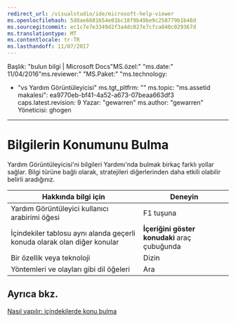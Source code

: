 ```yaml
---
redirect_url: /visualstudio/ide/microsoft-help-viewer
ms.openlocfilehash: 5d8ae6681654e01bc18f9b49be9c258779b1b48d
ms.sourcegitcommit: ec1c7e7e3349d2f3a4dc027e7cfca840c029367d
ms.translationtype: MT
ms.contentlocale: tr-TR
ms.lasthandoff: 11/07/2017
---
```

Başlık: "bulun bilgi | Microsoft Docs"MS.özel:" "ms.date:" 11/04/2016"ms.reviewer:" "MS.Paket:" "ms.technology: 
  - "vs Yardım Görüntüleyicisi" ms.tgt_pltfrm: "" ms.topic: "ms.assetid makalesi": ea9770eb-bf41-4a52-a673-07beaa663df3 caps.latest.revision: 9 Yazar: "gewarren" ms.author: "gewarren" Yöneticisi: ghogen
---
# <a name="locate-information"></a>Bilgilerin Konumunu Bulma
Yardım Görüntüleyicisi'ni bilgileri Yardımı'nda bulmak birkaç farklı yollar sağlar. Bilgi türüne bağlı olarak, stratejileri diğerlerinden daha etkili olabilir belirli aradığınız.  
  
|Hakkında bilgi için|Deneyin|  
|----------------------------|---------|  
|Yardım Görüntüleyici kullanıcı arabirimi öğesi|F1 tuşuna|  
|İçindekiler tablosu aynı alanda geçerli konuda olarak olan diğer konular|**İçeriğini göster konudaki** araç çubuğunda|  
|Bir özellik veya teknoloji|Dizin|  
|Yöntemleri ve olayları gibi dil öğeleri|Ara|  
  
## <a name="see-also"></a>Ayrıca bkz.
[Nasıl yapılır: içindekilerde konu bulma](../ide/how-to-find-topics-in-the-table-of-contents.md)